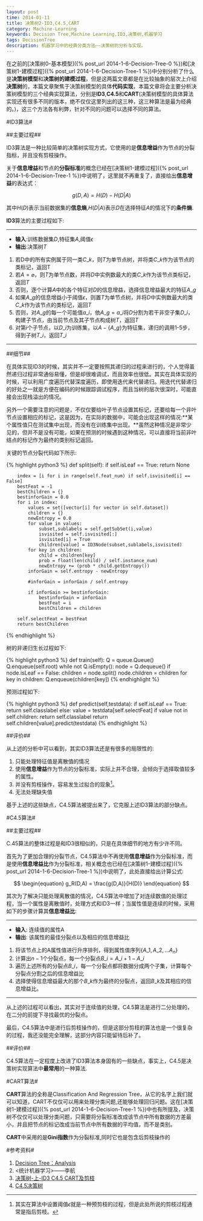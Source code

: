 ```yaml
---
layout: post
time: 2014-01-11
title: 决策树2-ID3,C4.5,CART
category: Machine-Learning
keywords: Decision Tree,Machine Learning,ID3,决策树,机器学习
tags: DecisionTree
description: 机器学习中的经典分类方法——决策树的分析与实现。
---
```


在之前的[决策树0-基本模型]({% post_url 2014-1-6-Decision-Tree-0  %})和[决策树1-建模过程]({% post_url 2014-1-6-Decision-Tree-1  %})中分别分析了什么是**决策树模型**和**决策树的建模过程**，但是这两篇文章都是在比较抽象的层次上介绍**决策树**的，本篇文章聚焦于决策树模型的具体**代码实现**，本篇文章将会主要分析决策树模型的三个经典实现算法，分别是**ID3**,**C4.5**和**CART**(决策树模型的具体算法实现还有很多不同的版本，绝不仅仅这里列出的这三种，这三种算法是最为经典的。)，这三个方法各有利弊，针对不同的问题可以选择不同的算法。



#ID3算法#

##主要过程##

ID3算法是一种比较简单的决策树实现方式，它使用的是**信息增益**作为节点的分裂指标，并且没有剪枝操作。

关于**信息增益**和节点的**分裂标准**的概念已经在[决策树1-建模过程]({% post_url 2014-1-6-Decision-Tree-1  %})中说明了，这里就不再重复了，直接给出**信息增益**的表达式：

$$
\begin{equation}
g(D,A) = H(D) - H(D\big\vert A)
\end{equation}
$$

其中$H(D)$表示当前数据集的**信息熵**,$H(D\big\vert A)$表示$D$在选择特征$A$的情况下的**条件熵**.

**ID3**算法的主要过程如下:

---------------

- **输入**:训练数据集$D$,特征集$A$,阈值$\epsilon$
- **输出**:决策树$T$

1. 若D中的所有实例属于同一类$C\_k$，则$T$为单节点树，并将类$C\_k$作为该节点的类标记，返回T
2. 若$A = \varnothing$，则$T$为单节点数，并将$D$中实例数最大的类$C\_k$作为该节点类标记，返回$T$
3. 否则，逐个计算$A$中的各个特征对$D$的信息增益，选择信息增益最大的特征$A\_g$
4. 如果$A\_g$的信息增益小于阈值$\epsilon$，则置$T$为单节点树，并将$D$中实例数最大的类$C\_k$作为该节点的类标记，返回$T$
5. 否则，对$A\_g$的每一个可能值$a\_i$，依$A\_g=a\_i$将$D$分割为若干非空子集$D\_i$，构建子节点，由当前节点及其子节点构成树$T$，返回$T$
6. 对第$i$个子节点，以$D\_i$为训练集，以$A-\{A\_g\}$为特征集，递归的调用1-5步，得到子树$T\_i$，返回$T\_i$

----------

##细节##

在具体实现ID3的时候，其实并不一定要按照其递归的过程来进行的，个人觉得虽然递归过程非常通俗易懂，但是却很难调试，而且效率也很低。其实在具体实现的时候，可以利用广度遍历代替深度遍历，即使用迭代来代替递归。用迭代代替递归的好处之一就是方便在编码的时候跟踪调试程序，而且当树的层次很深时，可能直接会出现栈溢出的情况。

另外一个需要注意的问题是，不仅仅要给叶子节点设置其标记，还要给每一个非叶节点设置相应的标记，这是因为，在实际的数据中，可能会出现这样的情况:**某个属性值只在测试集中出现，而没有在训练集中出现。**虽然这种情况是非常少见的，但并不是没有可能，如果在预测的时候遇到这种情况，可以直接将当前非叶结点的标记作为最终的类别标记返回。

关键的节点分裂代码如下所示:

{% highlight python3 %}
def split(self):
        if self.isLeaf == True: return None

        index = [i for i in range(self.feat_num) if self.isvisited[i] == False]
        bestFeat = -1
        bestChildren = {}
        bestinforGain = 0.0
        for i in index:
            values = set([vector[i] for vector in self.dataset])
            children = {}
            newEntropy = 0.0
            for value in values:
                subset,sublabels = self.getSubSet(i,value)
                isvisited = self.isvisited[:]
                isvisited[i] = True
                children[value] = ID3Node(subset,sublabels,isvisited)
            for key in children:
                child = children[key]
                prob = float(len(child) / self.instance_num)
                newEntropy += (prob * child.getEntropy())
            inforGain = self.entropy - newEntropy

            #inforGain = inforGain / self.entropy

            if inforGain >= bestinforGain:
                bestinforGain = inforGain
                bestFeat = i
                bestChildren = children

        self.selectFeat = bestFeat
        return bestChildren
{% endhighlight %}

树的非递归生长过程如下:


{% highlight python3 %}
def train(self):
        Q = queue.Queue()
        Q.enqueue(self.root)
        while not Q.isEmpty():
            node = Q.dequeue()
            if node.isLeaf == False:
                children = node.split()
                node.children = children
                for key in children:
                    Q.enqueue(children[key])
{% endhighlight %}

预测过程如下:

{% highlight python3 %}
def predict(self,testdata):
        if self.isLeaf == True:
            return self.classlabel
        else:
            value = testdata[self.selectFeat]
            if value not in self.children:
                return self.classlabel
            return self.children[value].predict(testdata)
{% endhighlight %}

##评价##

从上述的分析中可以看到，其实ID3算法还是有很多的局限性的:

1. 只能处理特征值是离散值的情况
2. 使用**信息增益**作为节点的分裂标准，实际上并不合理，会倾向于选择取值较多的属性。
3. 并没有剪枝操作，容易发生过拟合的现象[^1]。
4. 无法处理缺失值

基于上述的这些缺点，C4.5算法被提出来了，它克服上述ID3算法的部分缺点。

#C4.5算法#

##主要过程##

C.45算法的整体过程是和ID3很相似的，只是在具体细节的地方有少许不同。

首先为了更加合理的分裂节点，C4.5算法中不再使用**信息增益**作为分裂标准，而是使用**信息增益比**作为分裂标准，相关概念也已经在[决策树1-建模过程]({% post_url 2014-1-6-Decision-Tree-1  %})中说明了，此处直接给出计算公式:

$$
\begin{equation}
g_R(D,A) = \frac{g(D,A)}{H(D)}
\end{equation}
$$

其次为了解决只能处理离散值的情况，C4.5算法中增加了对连续数值的处理过程，当一个属性是离散值时，处理方式和ID3一样；当属性值是连续的时候，采用如下的步骤计算其**信息增益比**:

---------------

- **输入**: 连续值的属性A
- **输出**: 该属性的最佳分裂点以及相应的信息增益比

1. 将该节点上的A属性值进行升序排列，得到属性值序列$\{A\_1,A\_2,\dots A_n\}$
2. 计算出$n-1$个分裂点，每一个分裂点$B\_i=A\_{i+1} - A\_i$
3. 遍历上述所有的分裂点$B\_i$，每一个分裂点都将数据分成两个子集，计算每个分裂点分割之后的信息增益比
4. 选择使得信息增益最大的那个$B\_k$作为最终的分裂点，返回$B\_k$及其相应的信息增益比。

---------------

从上述的过程可以看出，其实对于连续值的处理，C4.5算法是进行二分处理的，在二分的前提下寻找最优的分裂点。

最后，C4.5算法中是进行后剪枝操作的，但是这部分剪枝的算法也是一个很复杂的过程，我还没能完全理解，这部分内容只能留待后补了。

##评价##

C4.5算法在一定程度上改进了ID3算法本身固有的一些缺点，事实上，C4.5是决策树实现算法中**最常用**的一种算法.


#CART算法#

**CART**算法的全称是Classification And Regression Tree，从它的名字上我们就可以知道，CART不仅仅可以用来处理分类问题,还能够处理回归问题。这在[决策树1-建模过程]({% post_url 2014-1-6-Decision-Tree-1  %})中也有所提及，决策树不仅仅可以处理分类问题，只需要将分裂标准改成该节点中所有数据的方差最小，并且把节点的标记改成当前节点中所有数据的平均值，而不是类别。

**CART**中采用的是**Gini指数**作为分裂标准,同时它也是包含后剪枝操作的

#参考资料#

1. [Decision Tree：Analysis](http://isilic.iteye.com/blog/1841339)
2. <统计机器学习>——李航
3. [决策树-上-ID3 C4.5 CART及剪枝](http://wenku.baidu.com/view/415c3cc19ec3d5bbfd0a7464.html)
4. [C4.5决策树](http://blog.sina.com/s/blog_68ffc7a40100urn3.html)

[^1]: 其实在算法中设置阈值$\epsilon$就是一种预剪枝的过程，但是此处所说的剪枝过程通常是指后剪枝。

